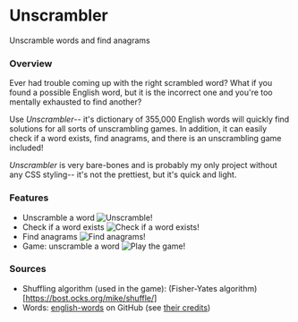 # Unscrambler
Unscramble words and find anagrams

### Overview
Ever had trouble coming up with the right scrambled word? What if you found a possible English word, but it is the incorrect one and you're too mentally exhausted to find another?

Use *Unscrambler*-- it's dictionary of 355,000 English words will quickly find solutions for all sorts of unscrambling games. In addition, it can easily check if a word exists, find anagrams, and there is an unscrambling game included!

*Unscrambler* is very bare-bones and is probably my only project without any CSS styling-- it's not the prettiest, but it's quick and light.

### Features
- Unscramble a word
![Unscramble!](http://imgur.com/stVEFhyl.png)
- Check if a word exists
![Check if a word exists!](http://imgur.com/7caTwCil.png)
- Find anagrams
![Find anagrams!](http://imgur.com/bYULXRjl.png)
- Game: unscramble a word
![Play the game!](http://imgur.com/T3upDSwl.png)

### Sources
- Shuffling algorithm (used in the game): (Fisher-Yates algorithm)[https://bost.ocks.org/mike/shuffle/]
- Words: [english-words](https://github.com/dwyl/english-words) on GitHub (see [their credits](https://github.com/dwyl/english-words/blob/master/word_list_moby_credits.txt))
